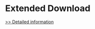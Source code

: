 # Extended Download
[>> Detailed information](https://secure.shareit.com/shareit/product.html?productid=300534993&affiliateid=200057808)